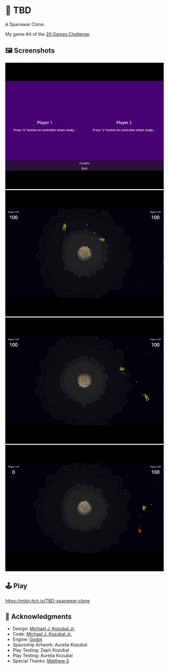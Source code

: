 # 🚀 TBD
A Spacewar Clone.

My game #4 of the [20 Games Challenge](https://20_games_challenge.gitlab.io/).

## 🖼️ Screenshots

![Screenshot 1](screenshots/Screenshot-1.png)
![Screenshot 2](screenshots/Screenshot-2.png)
![Screenshot 3](screenshots/Screenshot-3.png)
![Screenshot 4](screenshots/Screenshot-4.png)

## 🕹️ Play

https://mjkjr.itch.io/TBD-spacewar-clone

## 👋 Acknowledgments

- Design: [Michael J. Kozubal Jr.](https://mjkjr.itch.io/)
- Code: [Michael J. Kozubal Jr.](https://github.com/mjkjr)
- Engine: [Godot](https://godotengine.org/)
- Spaceship Artwork: Aurelia Kozubal
- Play Testing: Zeph Kozubal
- Play Testing: Aurelia Kozubal
- Special Thanks: [Matthew S](https://20_games_challenge.gitlab.io/)
